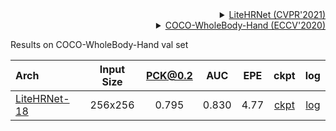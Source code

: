 <!-- [ALGORITHM] -->

<details>
<summary align="right"><a href="https://arxiv.org/abs/2104.06403">LiteHRNet (CVPR'2021)</a></summary>

```bibtex
@inproceedings{Yulitehrnet21,
  title={Lite-HRNet: A Lightweight High-Resolution Network},
  author={Yu, Changqian and Xiao, Bin and Gao, Changxin and Yuan, Lu and Zhang, Lei and Sang, Nong and Wang, Jingdong},
  booktitle={CVPR},
  year={2021}
}
```

</details>

<!-- [DATASET] -->

<details>
<summary align="right"><a href="https://link.springer.com/chapter/10.1007/978-3-030-58545-7_12">COCO-WholeBody-Hand (ECCV'2020)</a></summary>

```bibtex
@inproceedings{jin2020whole,
  title={Whole-Body Human Pose Estimation in the Wild},
  author={Jin, Sheng and Xu, Lumin and Xu, Jin and Wang, Can and Liu, Wentao and Qian, Chen and Ouyang, Wanli and Luo, Ping},
  booktitle={Proceedings of the European Conference on Computer Vision (ECCV)},
  year={2020}
}
```

</details>

Results on COCO-WholeBody-Hand val set

| Arch                                                       | Input Size | PCK@0.2 |  AUC  | EPE  |                            ckpt                            |                            log                             |
| :--------------------------------------------------------- | :--------: | :-----: | :---: | :--: | :--------------------------------------------------------: | :--------------------------------------------------------: |
| [LiteHRNet-18](/configs/hand/2d_kpt_sview_rgb_img/topdown_heatmap/coco_wholebody_hand/litehrnet_w18_coco_wholebody_hand_256x256.py) |  256x256   |  0.795  | 0.830 | 4.77 | [ckpt](https://download.openmmlab.com/mmpose/hand/litehrnet/litehrnet_w18_coco_wholebody_hand_256x256-d6945e6a_20210908.pth) | [log](https://download.openmmlab.com/mmpose/hand/litehrnet/litehrnet_w18_coco_wholebody_hand_256x256_20210908.log.json) |
